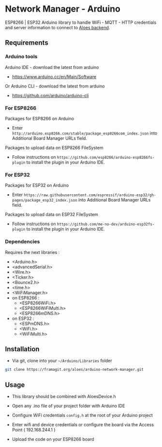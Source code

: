 # Network Manager - Arduino

ESP8266 | ESP32 Arduino library to handle WiFi - MQTT - HTTP credentials and server information to connect to [Aloes backend](https://framagit.org/aloes/device-manager).


## Requirements

### Arduino tools

Arduino IDE - download the latest from arduino

- https://www.arduino.cc/en/Main/Software

Or Arduino CLI - download the latest from arduino

- https://github.com/arduino/arduino-cli


### For ESP8266 

Packages for ESP8266 on Arduino

- Enter `http://arduino.esp8266.com/stable/package_esp8266com_index.json` into Additional Board Manager URLs field.

Packages to upload data on ESP8266 FileSystem

- Follow instructions on `https://github.com/esp8266/arduino-esp8266fs-plugin` to install the plugin in your Arduino IDE.


### For ESP32 

Packages for ESP32 on Arduino

- Enter `https://raw.githubusercontent.com/espressif/arduino-esp32/gh-pages/package_esp32_index.json` into Additional Board Manager URLs field.

Packages to upload data on ESP32 FileSystem

- Follow instructions on `https://github.com/me-no-dev/arduino-esp32fs-plugin` to install the plugin in your Arduino IDE.

### Dependencies

Requires the next libraries :  
- <Arduino.h>
- <advancedSerial.h>
- <Wire.h>
- <Ticker.h>
- <Bounce2.h>
- <time.h>
- <WiFiManager.h>
- on ESP8266 :
	- <ESP8266WiFi.h>
	- <ESP8266WiFiMulti.h>
	- <ESP8266mDNS.h>
- on ESP32 :
	- <ESPmDNS.h>
	- <WiFi.h>
	- <WiFiMulti.h>

## Installation

- Via git, clone into your `~/Arduino/Libraries` folder
```bash 
git clone https://framagit.org/aloes/arduino-network-manager.git 
```

## Usage

- This library should be combined with AloesDevice.h

- Open any .ino file of your project folder with Arduino IDE

- Configure WiFi credentials `config.h` at the root of your Arduino project

- Enter wifi and device credentials or configure the board via the Access Point ( 192.168.244.1 )

- Upload the code on your ESP8266 board


